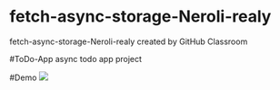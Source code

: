 # fetch-async-storage-Neroli-realy
fetch-async-storage-Neroli-realy created by GitHub Classroom


#ToDo-App 
async todo app project 



#Demo
![](https://imgur.com/Juhkpwj)
